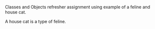 Classes and Objects refresher assignment using example of a feline and house cat.

A house cat is a type of feline. 

